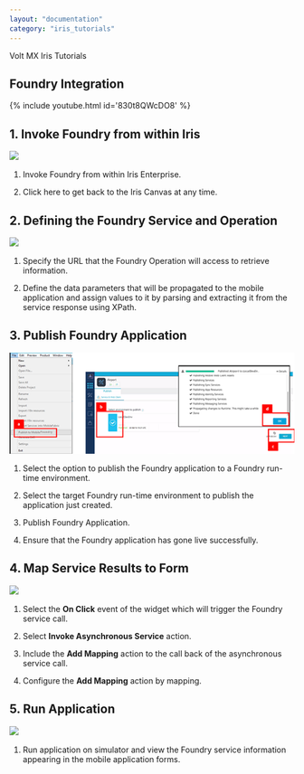 ```yaml
---
layout: "documentation"
category: "iris_tutorials"
---
```

                             

Volt MX  Iris Tutorials

Foundry Integration
------------------------

{% include youtube.html id='830t8QWcDO8' %}

1\. Invoke Foundry from within Iris
----------------------------------------------

![](../Resources/Images/MF1.png)

1.  Invoke Foundry from within Iris Enterprise.
    
2.  Click here to get back to the Iris Canvas at any time.
    

  

2\. Defining the Foundry Service and Operation
---------------------------------------------------

![](../Resources/Images/MF2.png)

1.  Specify the URL that the Foundry Operation will access to retrieve information.
    
2.  Define the data parameters that will be propagated to the mobile application and assign values to it by parsing and extracting it from the service response using XPath.
    

3\. Publish Foundry Application
-------------------------------------

![](../Resources/Images/MF3.png)

1.  Select the option to publish the Foundry application to a Foundry run-time environment.
    
2.  Select the target Foundry run-time environment to publish the application just created.
    
3.  Publish Foundry Application.
    
4.  Ensure that the Foundry application has gone live successfully.
    

4\. Map Service Results to Form
-------------------------------

![](../Resources/Images/MF4.png)

1.  Select the **On Click** event of the widget which will trigger the Foundry service call.
    
2.  Select **Invoke Asynchronous Service** action.  
      
    
3.  Include the **Add Mapping** action to the call back of the asynchronous service call.
    
4.  Configure the **Add Mapping** action by mapping.
    

5\. Run Application
-------------------

![](../Resources/Images/MF5.png)

1.  Run application on simulator and view the Foundry service information appearing in the mobile application forms.
    


